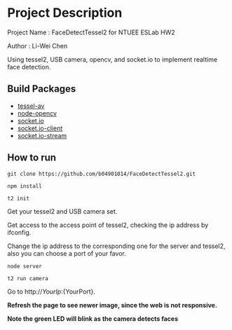 # Project Description

Project Name : FaceDetectTessel2 for NTUEE ESLab HW2

Author : Li-Wei Chen

Using tessel2, USB camera, opencv, and socket.io to implement realtime face detection.

## Build Packages

* [tessel-av](https://github.com/tessel/tessel-av)
* [node-opencv](https://github.com/peterbraden/node-opencv)
* [socket.io](https://github.com/socketio/socket.io)
* [socket.io-client](https://github.com/socketio/socket.io-client)
* [socket.io-stream](https://github.com/nkzawa/socket.io-stream)

## How to run

```
git clone https://github.com/b04901014/FaceDetectTessel2.git

npm install

t2 init
```
Get your tessel2 and USB camera set.

Get access to the access point of tessel2, checking the ip address by ifconfig.

Change the ip address to the corresponding one for the server and tessel2, also you can choose a port of your favor.
```
node server

t2 run camera
```
Go to http://${YourIp}:${YourPort}.

**Refresh the page to see newer image, since the web is not responsive.**

**Note the green LED will blink as the camera detects faces**
